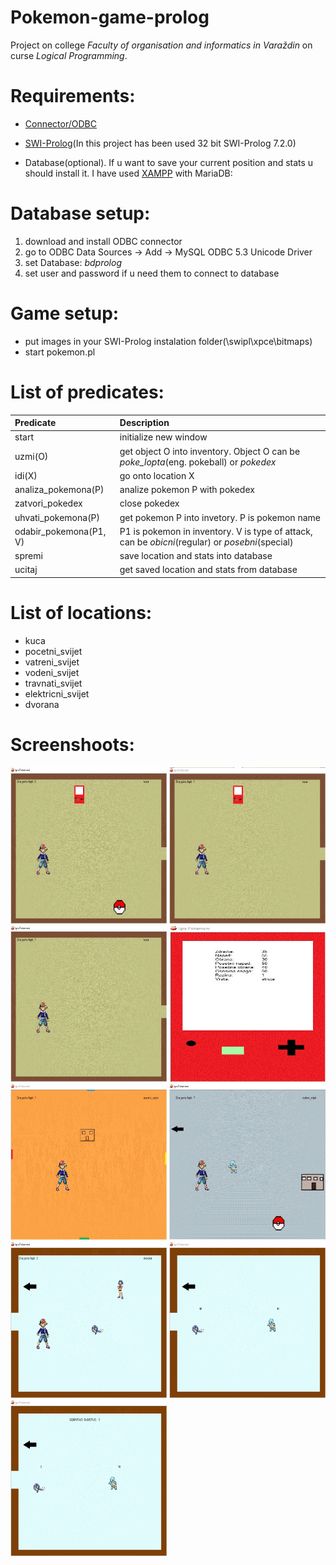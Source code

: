 # Pokemon-game-prolog
  Project on college *Faculty of organisation and informatics in Varaždin* on curse *Logical Programming*.

# Requirements:

  - [Connector/ODBC](http://dev.mysql.com/downloads/connector/odbc/) 
  
  - [SWI-Prolog](http://www.swi-prolog.org/download/stable?show=all)(In this project has been used 32 bit SWI-Prolog 7.2.0) 
  
  - Database(optional). If u want to save your current position and stats u should install it. I have used [XAMPP](https://www.apachefriends.org/index.html) with MariaDB:        
 
# Database setup:
  1. download and install ODBC connector
  2. go to ODBC Data Sources -> Add -> MySQL ODBC 5.3 Unicode Driver
  3. set Database: *bdprolog* 
  4. set user and password if u need them to connect to database
  

# Game setup:
 - put images in your SWI-Prolog instalation folder(\swipl\xpce\bitmaps)
 - start pokemon.pl

# List of predicates: 
| Predicate | Description |
| :-------- | :---------- |
| start | initialize new window |
| uzmi(O) | get object O into inventory. Object O can be *poke_lopta*(eng. pokeball) or *pokedex* |
| idi(X) | go onto location X |
| analiza_pokemona(P) | analize pokemon P with pokedex |
| zatvori_pokedex | close pokedex |
| uhvati_pokemona(P) | get pokemon P into invetory. P is pokemon name |
| odabir_pokemona(P1, V) | P1 is pokemon in inventory. V is type of attack, can be *obicni*(regular) or *posebni*(special) |
| spremi | save location and stats into database |
| ucitaj | get saved location and stats from database |

# List of locations:
  - kuca
  - pocetni_svijet
  - vatreni_svijet
  - vodeni_svijet
  - travnati_svijet
  - elektricni_svijet
  - dvorana
  
 # Screenshoots:
 <p float="left">
  <img src="https://github.com/filip2893/Pokemon-game-prolog/blob/master/screenshoots/1.jpg" alt="alt text" width="250" height="250">
  <img src="https://github.com/filip2893/Pokemon-game-prolog/blob/master/screenshoots/2.jpg" alt="alt text" width="250" height="250">
  <img src="https://github.com/filip2893/Pokemon-game-prolog/blob/master/screenshoots/3.jpg" alt="alt text" width="250" height="250">
  <img src="https://github.com/filip2893/Pokemon-game-prolog/blob/master/screenshoots/4.jpg" alt="alt text" width="250" height="250">
  <img src="https://github.com/filip2893/Pokemon-game-prolog/blob/master/screenshoots/5.jpg" alt="alt text" width="250" height="250">
  <img src="https://github.com/filip2893/Pokemon-game-prolog/blob/master/screenshoots/5_1.jpg" alt="alt text" width="250" height="250"> 
  <img src="https://github.com/filip2893/Pokemon-game-prolog/blob/master/screenshoots/5_2.jpg" alt="alt text" width="250" height="250">
  <img src="https://github.com/filip2893/Pokemon-game-prolog/blob/master/screenshoots/6.jpg" alt="alt text" width="250" height="250">
  <img src="https://github.com/filip2893/Pokemon-game-prolog/blob/master/screenshoots/7.jpg" alt="alt text" width="250" height="250">
  </p>
